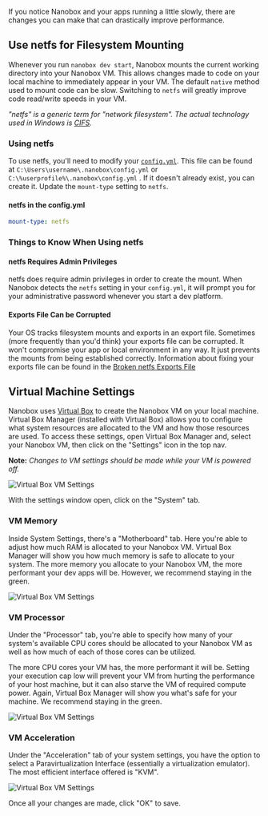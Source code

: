 If you notice Nanobox and your apps running a little slowly, there are changes you can make that can drastically improve performance.

## Use netfs for Filesystem Mounting
Whenever you run `nanobox dev start`, Nanobox mounts the current working directory into your Nanobox VM. This allows changes made to code on your local machine to immediately appear in your VM. The default `native` method used to mount code can be slow. Switching to `netfs` will greatly improve code read/write speeds in your VM.

*"netfs" is a generic term for "network filesystem". The actual technology used in Windows is [CIFS](https://technet.microsoft.com/en-us/library/cc939973.aspx).*

### Using netfs
To use netfs, you'll need to modify your [`config.yml`](/local-dev/nanobox-config-yml). This file can be found at `C:\Users\username\.nanobox\config.yml` or `C:\%userprofile%\.nanobox\config.yml` . If it doesn't already exist, you can create it. Update the `mount-type` setting to `netfs`.

#### netfs in the config.yml
```yaml
mount-type: netfs
```

### Things to Know When Using netfs
#### netfs Requires Admin Privileges
netfs does require admin privileges in order to create the mount. When Nanobox detects the `netfs` setting in your `config.yml`, it will prompt you for your administrative password whenever you start a dev platform.

#### Exports File Can be Corrupted
Your OS tracks filesystem mounts and exports in an export file. Sometimes (more frequently than you'd think) your exports file can be corrupted. It won't compromise your app or local environment in any way. It just prevents the mounts from being established correctly. Information about fixing your exports file can be found in the [Broken netfs Exports File](/troubleshooting/broken-exports-file/)


## Virtual Machine Settings
Nanobox uses [Virtual Box](https://www.virtualbox.org/) to create the Nanobox VM on your local machine. Virtual Box Manager (installed with Virtual Box) allows you to configure what system resources are allocated to the VM and how those resources are used. To access these settings, open Virtual Box Manager and, select your Nanobox VM, then click on the "Settings" icon in the top nav.

**Note:** *Changes to VM settings should be made while your VM is powered off.*

![Virtual Box VM Settings](vm-performance-win-settings.png)

With the settings window open, click on the "System" tab.


### VM Memory
Inside System Settings, there's a "Motherboard" tab. Here you're able to adjust how much RAM is allocated to your Nanobox VM. Virtual Box Manager will show you how much memory is safe to allocate to your system. The more memory you allocate to your Nanobox VM, the more performant your dev apps will be. However, we recommend staying in the green.

![Virtual Box VM Settings](vm-performance-win-ram.png)

### VM Processor
Under the "Processor" tab, you're able to specify how many of your system's available CPU cores should be allocated to your Nanobox VM as well as how much of each of those cores can be utilized.

The more CPU cores your VM has, the more performant it will be. Setting your execution cap low will prevent your VM from hurting the performance of your host machine, but it can also starve the VM of required compute power. Again, Virtual Box Manager will show you what's safe for your machine. We recommend staying in the green.

![Virtual Box VM Settings](vm-performance-win-cpu.png)

### VM Acceleration
Under the "Acceleration" tab of your system settings, you have the option to select a Paravirtualization Interface (essentially a virtualization emulator). The most efficient interface offered is "KVM".

![Virtual Box VM Settings](vm-performance-win-kvm.png)

Once all your changes are made, click "OK" to save.
